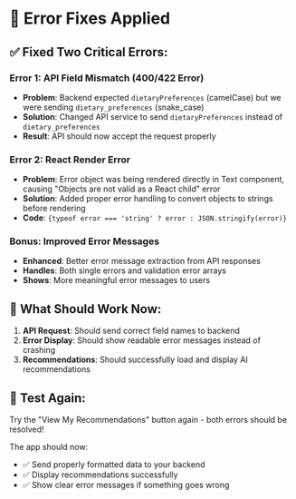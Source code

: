 # 🔧 **Error Fixes Applied**

## ✅ **Fixed Two Critical Errors:**

### **Error 1: API Field Mismatch (400/422 Error)**
- **Problem**: Backend expected `dietaryPreferences` (camelCase) but we were sending `dietary_preferences` (snake_case)
- **Solution**: Changed API service to send `dietaryPreferences` instead of `dietary_preferences`
- **Result**: API should now accept the request properly

### **Error 2: React Render Error**
- **Problem**: Error object was being rendered directly in Text component, causing "Objects are not valid as a React child" error
- **Solution**: Added proper error handling to convert objects to strings before rendering
- **Code**: `{typeof error === 'string' ? error : JSON.stringify(error)}`

### **Bonus: Improved Error Messages**
- **Enhanced**: Better error message extraction from API responses
- **Handles**: Both single errors and validation error arrays
- **Shows**: More meaningful error messages to users

## 🚀 **What Should Work Now:**

1. **API Request**: Should send correct field names to backend
2. **Error Display**: Should show readable error messages instead of crashing
3. **Recommendations**: Should successfully load and display AI recommendations

## 🧪 **Test Again:**

Try the "View My Recommendations" button again - both errors should be resolved!

The app should now:
- ✅ Send properly formatted data to your backend
- ✅ Display recommendations successfully
- ✅ Show clear error messages if something goes wrong

